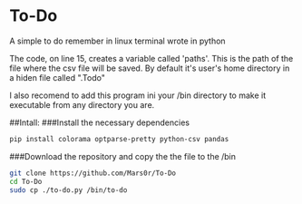 # To-Do
A simple to do remember in linux terminal wrote in python

The code, on line 15, creates a variable called 'paths'. This is the path of the file where the csv file will be saved. By default it's user's home directory in a hiden file called ".Todo"

I also recomend to add this program ini your /bin directory to make it executable from any directory you are.

##Intall:
###Install the necessary dependencies
```bash
pip install colorama optparse-pretty python-csv pandas
```
###Download the repository and copy the the file to the /bin
```bash
git clone https://github.com/Mars0r/To-Do
cd To-Do
sudo cp ./to-do.py /bin/to-do
```
